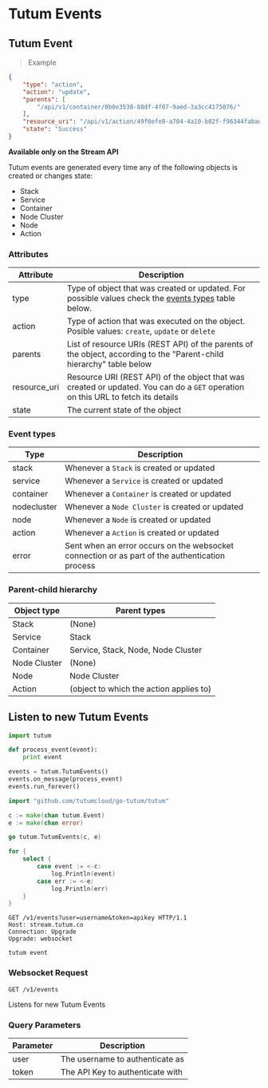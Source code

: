# Tutum Events

## Tutum Event

> Example

```json
{
	"type": "action",
	"action": "update",
	"parents": [
		"/api/v1/container/0b0e3538-88df-4f07-9aed-3a3cc4175076/"
	],
	"resource_uri": "/api/v1/action/49f0efe8-a704-4a10-b02f-f96344fabadd/",
	"state": "Success"
}
```

__Available only on the Stream API__

Tutum events are generated every time any of the following objects is created or changes state:

* Stack
* Service
* Container
* Node Cluster
* Node
* Action


### Attributes

Attribute | Description
--------- | -----------
type | Type of object that was created or updated. For possible values check the [events types](#event-types) table below.
action | Type of action that was executed on the object. Posible values: `create`, `update` or `delete`
parents | List of resource URIs (REST API) of the parents of the object, according to the "Parent-child hierarchy" table below
resource_uri | Resource URI (REST API) of the object that was created or updated. You can do a `GET` operation on this URL to fetch its details
state | The current state of the object


### Event types

Type | Description
---- | -----------
stack | Whenever a `Stack` is created or updated
service | Whenever a `Service` is created or updated
container | Whenever a `Container` is created or updated
nodecluster | Whenever a `Node Cluster` is created or updated
node | Whenever a `Node` is created or updated
action | Whenever a `Action` is created or updated
error | Sent when an error occurs on the websocket connection or as part of the authentication process


### Parent-child hierarchy

Object type | Parent types
----------- | ------------
Stack | (None)
Service | Stack
Container | Service, Stack, Node, Node Cluster
Node Cluster | (None)
Node | Node Cluster
Action | (object to which the action applies to)


## Listen to new Tutum Events

```python
import tutum

def process_event(event):
    print event

events = tutum.TutumEvents()
events.on_message(process_event)
events.run_forever()
```
```go
import "github.com/tutumcloud/go-tutum/tutum"

c := make(chan tutum.Event)
e := make(chan error)

go tutum.TutumEvents(c, e)

for {
	select {
		case event := <-c:
			log.Println(event)
		case err := <-e:
			log.Println(err)
	}
}
```
```http
GET /v1/events?user=username&token=apikey HTTP/1.1
Host: stream.tutum.co
Connection: Upgrade
Upgrade: websocket
```

```shell
tutum event
```


### Websocket Request

`GET /v1/events`

Listens for new Tutum Events

### Query Parameters

Parameter | Description
--------- | -----------
user | The username to authenticate as
token | The API Key to authenticate with
